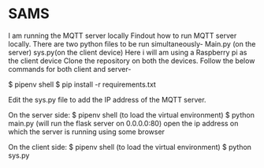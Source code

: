 # SAMS
I am running the MQTT server locally
Findout how to run MQTT server locally.
There are two python files to be run simultaneously- Main.py (on the server)
sys.py(on the client device)
Here i will am using a Raspberry pi as the client device
Clone the repository on both the devices.
Follow the below commands for both client and server-

$ pipenv shell 
$ pip install -r requirements.txt

Edit the sys.py file to add the IP address of the MQTT server.

On the server side:
$ pipenv shell 
(to load the virtual environment)
$ python main.py
(will run the flask server on 0.0.0.0:80)
open the ip address on which the server is running using some browser

On the client side:
$ pipenv shell 
(to load the virtual environment)
$ python sys.py
